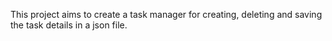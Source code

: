 This project aims to create a task manager for creating, deleting and saving the task details in a json file.
